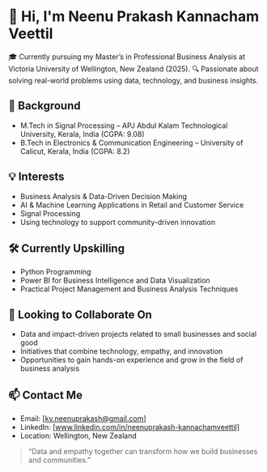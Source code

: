 # 👋 Hi, I'm Neenu Prakash Kannacham Veettil

🎓 Currently pursuing my Master’s in Professional Business Analysis at Victoria University of Wellington, New Zealand (2025).
🔍 Passionate about solving real-world problems using data, technology, and business insights.

## 🔧 Background

* M.Tech in Signal Processing – APJ Abdul Kalam Technological University, Kerala, India (CGPA: 9.08)
* B.Tech in Electronics & Communication Engineering – University of Calicut, Kerala, India (CGPA: 8.2)

## 💡 Interests

* Business Analysis & Data-Driven Decision Making
* AI & Machine Learning Applications in Retail and Customer Service
* Signal Processing&#x20;
* Using technology to support community-driven innovation

## 🛠️ Currently Upskilling

* Python Programming
* Power BI for Business Intelligence and Data Visualization
* Practical Project Management and Business Analysis Techniques

## 🤝 Looking to Collaborate On

* Data and impact-driven projects related to small businesses and social good
* Initiatives that combine technology, empathy, and innovation&#x20;
* Opportunities to gain hands-on experience and grow in the field of business analysis

## 📫 Contact Me

* Email: [kv.neenuprakash@gmail.com]
* LinkedIn: [www.linkedin.com/in/neenuprakash-kannachamveettil]
* Location: Wellington, New Zealand

> “Data and empathy together can transform how we build businesses and communities.”
